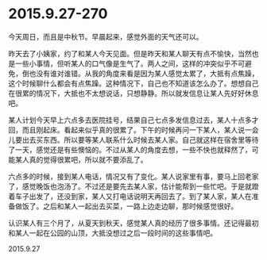 2015.9.27-270
=============
今天周日，而且是中秋节。早晨起来，感觉外面的天气还可以。

昨天去了小姨家，约了和某人今天见面。但是昨天和某人聊天有点不愉快，当然也是一些小事情，但听某人的口气像是生气了。两人之间，这样的冲突似乎不可避免，倒也没有谁对谁错。从我的角度来看是因为某人感觉太累了，大抵有点焦躁，这个时候聊什么都会有点焦躁。这种情况下，自己也不知道该怎么办了。想想自己在很累的情况下，大抵也不太想说话，只想静静。所以就发信息让某人先好好休息吧。

某人计划今天早上六点多去医院挂号，结果自己七点多发信息过去，某人十点多才回，而且刚起床。看起来似乎真的很累了。下午的时候再问一下某人，某人说一会儿要出去买东西。所以要等某人联系什么时候去某人家。自己就这样在宿舍里等待了一天，感觉还是有些懊恼的。不过从某人的角度去想，一些不快也就释然了，可能某人真的觉得很累吧，所以就不要添乱了。

六点多的时候，接到某人电话，情况又有了变化。某人说家里有事，要马上回老家了，感觉晚饭也泡汤了。不过还是要先去某人家，估计能帮到一些忙吧。于是就蹬着车子出发了，还没到家，某人又打电话说明天再回去了。到了某人家，某人在准备做饭了。之后和某人一起出去买菜，一路上边走边聊，那时候感觉很好。

认识某人有三个月了，从夏天到秋天，感觉某人真的经历了很多事情。还记得最初和某人一起在公园的山顶，大抵没想过之后一段时间的这些事情吧。

2015.9.27